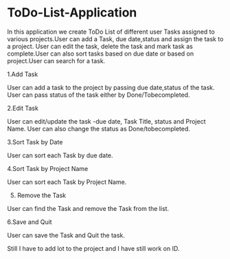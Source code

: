 # ToDo-List-Application

In this application we create ToDo List of different user Tasks assigned to various projects.User can add a Task, due date,status and assign the task to a project. User can edit the task, delete the task and mark task as complete.User can also sort tasks based on due date or based on project.User can search for a task.

1.Add Task

 User can add a task to the project by passing due date,status of the task.
 User can pass status of the task either by Done/Tobecompleted.
 
 2.Edit Task
 
 User can edit/update the task -due date, Task Title, status and Project Name.
 User can also change the status as Done/tobecompleted.
 
 3.Sort Task by Date
 
 User can sort each Task by due date.
 
 4.Sort Task by Project Name
 
 User can sort each Task by Project Name.

 5. Remove the Task

 User can find the Task and remove the Task from the list.

 6.Save and Quit

 User can save the Task and Quit the task. 

 Still I have to add lot to the project and I have still work on ID.









